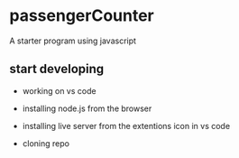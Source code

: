 # passengerCounter
A starter program using javascript

## start developing


* working on vs code

* installing node.js from the browser

* installing live server from the extentions icon in vs code

* cloning repo 
